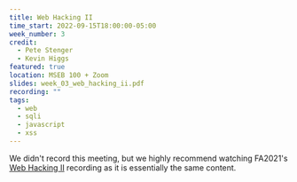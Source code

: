 ```yaml
---
title: Web Hacking II
time_start: 2022-09-15T18:00:00-05:00
week_number: 3
credit:
  - Pete Stenger
  - Kevin Higgs
featured: true
location: MSEB 100 + Zoom
slides: week_03_web_hacking_ii.pdf
recording: ""
tags:
  - web
  - sqli
  - javascript
  - xss
---
```


We didn't record this meeting, but we highly recommend watching FA2021's [Web Hacking II](https://www.youtube.com/watch?v=5y2oWqx-9qQ) recording as it is essentially the same content.